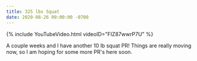 ```yaml
---
title: 325 lbs Squat
date: 2020-08-26 00:00:00 -0700
---
```


{% include YouTubeVideo.html videoID="FIZ87wwrP7U" %}

A couple weeks and I have another 10 lb squat PR! Things are really moving now, so I am hoping for some more PR's here soon.
